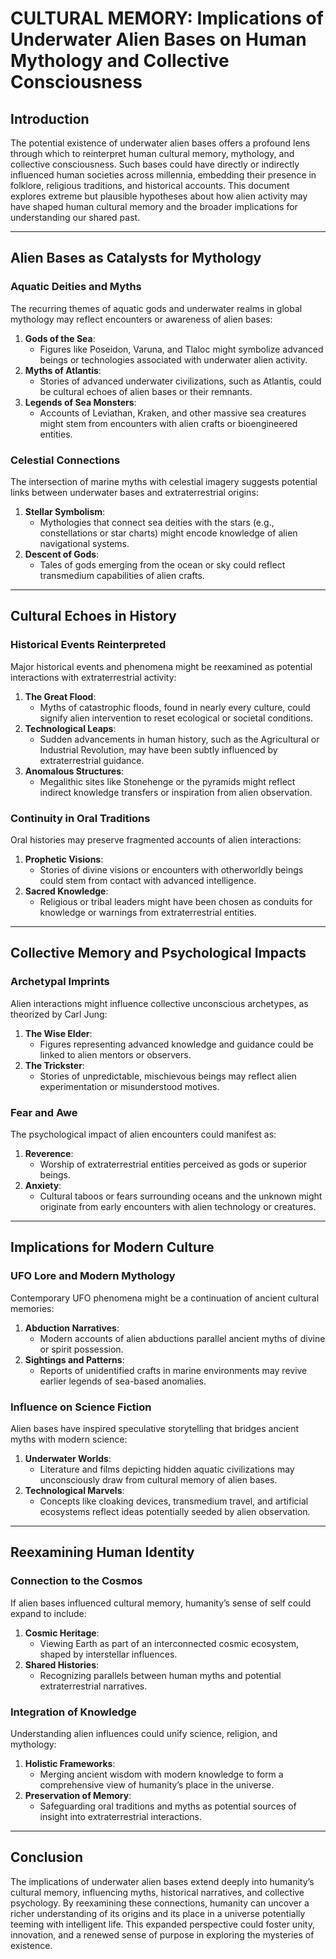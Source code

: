 # CULTURAL MEMORY: Implications of Underwater Alien Bases on Human Mythology and Collective Consciousness

## Introduction
The potential existence of underwater alien bases offers a profound lens through which to reinterpret human cultural memory, mythology, and collective consciousness. Such bases could have directly or indirectly influenced human societies across millennia, embedding their presence in folklore, religious traditions, and historical accounts. This document explores extreme but plausible hypotheses about how alien activity may have shaped human cultural memory and the broader implications for understanding our shared past.

---

## Alien Bases as Catalysts for Mythology

### Aquatic Deities and Myths
The recurring themes of aquatic gods and underwater realms in global mythology may reflect encounters or awareness of alien bases:

1. **Gods of the Sea**:
   - Figures like Poseidon, Varuna, and Tlaloc might symbolize advanced beings or technologies associated with underwater alien activity.
2. **Myths of Atlantis**:
   - Stories of advanced underwater civilizations, such as Atlantis, could be cultural echoes of alien bases or their remnants.
3. **Legends of Sea Monsters**:
   - Accounts of Leviathan, Kraken, and other massive sea creatures might stem from encounters with alien crafts or bioengineered entities.

### Celestial Connections
The intersection of marine myths with celestial imagery suggests potential links between underwater bases and extraterrestrial origins:

1. **Stellar Symbolism**:
   - Mythologies that connect sea deities with the stars (e.g., constellations or star charts) might encode knowledge of alien navigational systems.
2. **Descent of Gods**:
   - Tales of gods emerging from the ocean or sky could reflect transmedium capabilities of alien crafts.

---

## Cultural Echoes in History

### Historical Events Reinterpreted
Major historical events and phenomena might be reexamined as potential interactions with extraterrestrial activity:

1. **The Great Flood**:
   - Myths of catastrophic floods, found in nearly every culture, could signify alien intervention to reset ecological or societal conditions.
2. **Technological Leaps**:
   - Sudden advancements in human history, such as the Agricultural or Industrial Revolution, may have been subtly influenced by extraterrestrial guidance.
3. **Anomalous Structures**:
   - Megalithic sites like Stonehenge or the pyramids might reflect indirect knowledge transfers or inspiration from alien observation.

### Continuity in Oral Traditions
Oral histories may preserve fragmented accounts of alien interactions:

1. **Prophetic Visions**:
   - Stories of divine visions or encounters with otherworldly beings could stem from contact with advanced intelligence.
2. **Sacred Knowledge**:
   - Religious or tribal leaders might have been chosen as conduits for knowledge or warnings from extraterrestrial entities.

---

## Collective Memory and Psychological Impacts

### Archetypal Imprints
Alien interactions might influence collective unconscious archetypes, as theorized by Carl Jung:

1. **The Wise Elder**:
   - Figures representing advanced knowledge and guidance could be linked to alien mentors or observers.
2. **The Trickster**:
   - Stories of unpredictable, mischievous beings may reflect alien experimentation or misunderstood motives.

### Fear and Awe
The psychological impact of alien encounters could manifest as:

1. **Reverence**:
   - Worship of extraterrestrial entities perceived as gods or superior beings.
2. **Anxiety**:
   - Cultural taboos or fears surrounding oceans and the unknown might originate from early encounters with alien technology or creatures.

---

## Implications for Modern Culture

### UFO Lore and Modern Mythology
Contemporary UFO phenomena might be a continuation of ancient cultural memories:

1. **Abduction Narratives**:
   - Modern accounts of alien abductions parallel ancient myths of divine or spirit possession.
2. **Sightings and Patterns**:
   - Reports of unidentified crafts in marine environments may revive earlier legends of sea-based anomalies.

### Influence on Science Fiction
Alien bases have inspired speculative storytelling that bridges ancient myths with modern science:

1. **Underwater Worlds**:
   - Literature and films depicting hidden aquatic civilizations may unconsciously draw from cultural memory of alien bases.
2. **Technological Marvels**:
   - Concepts like cloaking devices, transmedium travel, and artificial ecosystems reflect ideas potentially seeded by alien observation.

---

## Reexamining Human Identity

### Connection to the Cosmos
If alien bases influenced cultural memory, humanity’s sense of self could expand to include:

1. **Cosmic Heritage**:
   - Viewing Earth as part of an interconnected cosmic ecosystem, shaped by interstellar influences.
2. **Shared Histories**:
   - Recognizing parallels between human myths and potential extraterrestrial narratives.

### Integration of Knowledge
Understanding alien influences could unify science, religion, and mythology:

1. **Holistic Frameworks**:
   - Merging ancient wisdom with modern knowledge to form a comprehensive view of humanity’s place in the universe.
2. **Preservation of Memory**:
   - Safeguarding oral traditions and myths as potential sources of insight into extraterrestrial interactions.

---

## Conclusion
The implications of underwater alien bases extend deeply into humanity’s cultural memory, influencing myths, historical narratives, and collective psychology. By reexamining these connections, humanity can uncover a richer understanding of its origins and its place in a universe potentially teeming with intelligent life. This expanded perspective could foster unity, innovation, and a renewed sense of purpose in exploring the mysteries of existence.
